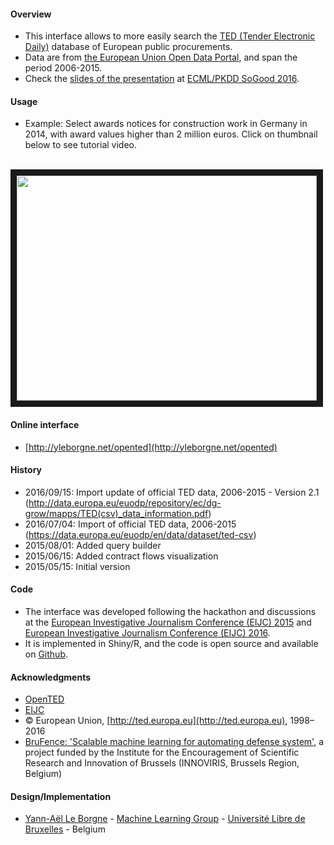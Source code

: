 #### Overview

* This interface allows to more easily search the [TED (Tender Electronic Daily)](http://ted.europa.eu/) database of European public procurements.
* Data are from [the European Union Open Data Portal](https://data.europa.eu/euodp/en/data/dataset/ted-csv), and span the period 2006-2015.
* Check the <a href="http://ulb.ac.be/di/map/yleborgn/pub/presentation/LeBorgne_ECML-SoGood2016_OpenTED.pdf" target="_blank">slides of the presentation</a> at <a href="https://sites.google.com/site/ecmlpkdd2016sogood/" target="_blank">ECML/PKDD SoGood 2016</a>.

#### Usage 

* Example: Select awards notices for construction work in Germany in 2014, with award values higher than 2 million euros. Click on thumbnail below to see tutorial video.
<br>
<a href="http://www.dailymotion.com/video/x30u8db_open-ted-browsing-interface" target="_blank"><img src="http://s2.dmcdn.net/M6gve/x240-iio.jpg" 
 width="480" height="360" border="10" align="center"/></a>

#### Online interface 

* [http://yleborgne.net/opented](http://yleborgne.net/opented)

#### History

* 2016/09/15: Import update of official TED data, 2006-2015 - Version 2.1 (http://data.europa.eu/euodp/repository/ec/dg-grow/mapps/TED(csv)_data_information.pdf) 
* 2016/07/04: Import of official TED data, 2006-2015 (https://data.europa.eu/euodp/en/data/dataset/ted-csv)
* 2015/08/01: Added query builder
* 2015/06/15: Added contract flows visualization
* 2015/05/15: Initial version

#### Code

* The interface was developed following the hackathon and discussions at the [European Investigative Journalism Conference (EIJC) 2015](http://www.journalismfund.eu/EIJC15) and [European Investigative Journalism Conference (EIJC) 2016](http://www.journalismfund.eu/EIJC16).
* It is implemented in Shiny/R, and the code is open source and available on [Github](https://github.com/Yannael/OpenTED). 

#### Acknowledgments

* [OpenTED](http://ted.openspending.org)
* [EIJC](http://www.journalismfund.eu/EIJC15)
* © European Union, [http://ted.europa.eu](http://ted.europa.eu), 1998–2016
* [BruFence: 'Scalable machine learning for automating defense system'](http://www.securit-brussels.be/project/brufence), a project funded by the Institute for the Encouragement of Scientific Research and Innovation of Brussels (INNOVIRIS, Brussels Region, Belgium)

#### Design/Implementation

* [Yann-Aël Le Borgne](https://www.linkedin.com/in/yannaelb) - [Machine Learning Group](http://mlg.ulb.ac.be) - [Université Libre de Bruxelles](http://ulb.ac.be) - Belgium 
